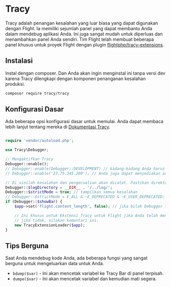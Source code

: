 # Tracy

Tracy adalah penangan kesalahan yang luar biasa yang dapat digunakan dengan Flight. Ia memiliki sejumlah panel yang dapat membantu Anda dalam mendebug aplikasi Anda. Ini juga sangat mudah untuk diperluas dan menambahkan panel Anda sendiri. Tim Flight telah membuat beberapa panel khusus untuk proyek Flight dengan plugin [flightphp/tracy-extensions](https://github.com/flightphp/tracy-extensions).

## Instalasi

Instal dengan composer. Dan Anda akan ingin menginstal ini tanpa versi dev karena Tracy dilengkapi dengan komponen penanganan kesalahan produksi.

```bash
composer require tracy/tracy
```

## Konfigurasi Dasar

Ada beberapa opsi konfigurasi dasar untuk memulai. Anda dapat membaca lebih lanjut tentang mereka di [Dokumentasi Tracy](https://tracy.nette.org/en/configuring).

```php

require 'vendor/autoload.php';

use Tracy\Debugger;

// Mengaktifkan Tracy
Debugger::enable();
// Debugger::enable(Debugger::DEVELOPMENT) // kadang-kadang Anda harus eksplisit (juga Debugger::PRODUCTION)
// Debugger::enable('23.75.345.200'); // Anda juga dapat menyediakan array alamat IP

// Di sinilah kesalahan dan pengecualian akan dicatat. Pastikan direktori ini ada dan dapat ditulisi.
Debugger::$logDirectory = __DIR__ . '/../log/';
Debugger::$strictMode = true; // tampilkan semua kesalahan
// Debugger::$strictMode = E_ALL & ~E_DEPRECATED & ~E_USER_DEPRECATED; // semua kesalahan kecuali pemberitahuan kadaluarsa
if (Debugger::$showBar) {
    $app->set('flight.content_length', false); // jika bilah Debugger terlihat, maka panjang konten tidak dapat diatur oleh Flight

	// Ini khusus untuk Ekstensi Tracy untuk Flight jika Anda telah menyertakannya
	// jika tidak, silakan komentari ini.
	new TracyExtensionLoader($app);
}
```

## Tips Berguna

Saat Anda mendebug kode Anda, ada beberapa fungsi yang sangat berguna untuk mengeluarkan data untuk Anda.

- `bdump($var)` - Ini akan mencetak variabel ke Tracy Bar di panel terpisah.
- `dumpe($var)` - Ini akan mencetak variabel dan kemudian mati segera.